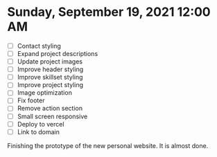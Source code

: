 # Sunday, September 19, 2021 12:00 AM
- [ ] Contact styling
- [ ] Expand project descriptions
- [ ] Update project images
- [ ] Improve header styling
- [ ] Improve skillset styling
- [ ] Improve project styling
- [ ] Image optimization
- [ ] Fix footer
- [ ] Remove action section
- [ ] Small screen responsive
- [ ] Deploy to vercel
- [ ] Link to domain

Finishing the prototype of the new personal website. It is almost done.

